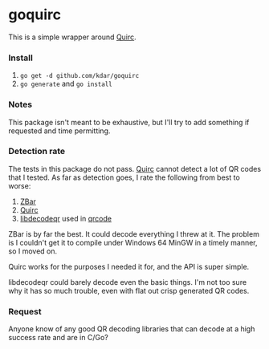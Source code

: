 goquirc
=======

This is a simple wrapper around [Quirc](https://github.com/dlbeer/quirc).

### Install

1. `go get -d github.com/kdar/goquirc`
2. `go generate` and `go install`

### Notes

This package isn't meant to be exhaustive, but I'll try to add something if requested and time permitting.

### Detection rate

The tests in this package do not pass. [Quirc](https://github.com/dlbeer/quirc) cannot detect a lot of QR codes that I tested. As far as detection goes, I rate the following from best to worse:

1. [ZBar](https://github.com/ZBar/ZBar)
2. [Quirc](https://github.com/dlbeer/quirc)
3. [libdecodeqr](https://github.com/josephholsten/libdecodeqr) used in [qrcode](https://github.com/chai2010/qrcode)

ZBar is by far the best. It could decode everything I threw at it. The problem is I couldn't get it to compile under Windows 64 MinGW in a timely manner, so I moved on.

Quirc works for the purposes I needed it for, and the API is super simple.

libdecodeqr could barely decode even the basic things. I'm not too sure why it has so much trouble, even with flat out crisp generated QR codes.

### Request

Anyone know of any good QR decoding libraries that can decode at a high success rate and are in C/Go?
